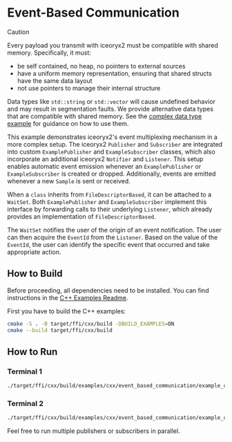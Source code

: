 # Event-Based Communication

> [!CAUTION]
> Every payload you transmit with iceoryx2 must be compatible with shared
> memory. Specifically, it must:
>
> * be self contained, no heap, no pointers to external sources
> * have a uniform memory representation, ensuring that shared structs have the
>     same data layout
> * not use pointers to manage their internal structure
>
> Data types like `std::string` or `std::vector` will cause undefined behavior
> and may result in segmentation faults. We provide alternative data types
> that are compatible with shared memory. See the
> [complex data type example](../complex_data_types) for guidance on how to
> use them.

This example demonstrates iceoryx2's event multiplexing mechanism in a more
complex setup. The iceoryx2 `Publisher` and `Subscriber` are integrated into
custom `ExamplePublisher` and `ExampleSubscriber` classes, which also
incorporate an additional iceoryx2 `Notifier` and `Listener`. This setup
enables automatic event emission whenever an `ExamplePublisher` or
`ExampleSubscriber` is created or dropped. Additionally, events are emitted
whenever a new `Sample` is sent or received.

When a `class` inherits from `FileDescriptorBased`, it can be attached to a
`WaitSet`. Both `ExamplePublisher` and `ExampleSubscriber` implement this
interface by forwarding calls to their underlying `Listener`, which already
provides an implementation of `FileDescriptorBased`.

The `WaitSet` notifies the user of the origin of an event notification. The
user can then acquire the `EventId` from the `Listener`. Based on the value of
the `EventId`, the user can identify the specific event that occurred and take
appropriate action.

## How to Build

Before proceeding, all dependencies need to be installed. You can find
instructions in the [C++ Examples Readme](../README.md).

First you have to build the C++ examples:

```sh
cmake -S . -B target/ffi/cxx/build -DBUILD_EXAMPLES=ON
cmake --build target/ffi/cxx/build
```

## How to Run

### Terminal 1

```sh
./target/ffi/cxx/build/examples/cxx/event_based_communication/example_cxx_event_based_communication_publisher
```

### Terminal 2

```sh
./target/ffi/cxx/build/examples/cxx/event_based_communication/example_cxx_event_based_communication_subscriber
```

Feel free to run multiple publishers or subscribers in parallel.

